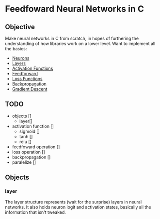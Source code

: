 # Feedfoward Neural Networks in C

## Objective
Make neural networks in C from scratch, in hopes of furthering the understanding of how libraries work on a lower level. Want to implement all the basics:

- [Neurons](#neuron)
- [Layers](#layers)
- [Activation Functions](#activation-functions)
- [Feedforward](#feedforward)
- [Loss Functions](#loss-functions)
- [Backpropagation](#backpropagation)
- [Gradient Descent](#gradient-descent)

## TODO
- objects []
    - layer[]
- activation function []
    - sigmoid []
    - tanh []
    - relu []
- feedfoward operation []
- loss operation []
- backpropagation []
- paralelize []

## Objects

### layer
The layer structure represents (wait for the surprise) layers in neural networks. It also holds neuron logit and activation states, basically all the information that isn't tweaked.
